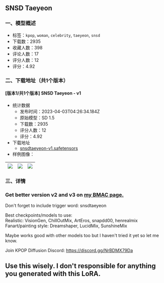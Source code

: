 ## SNSD Taeyeon
### 一、模型概述

- 标签：`kpop`, `woman`, `celebrity`, `taeyeon`, `snsd`
- 下载数：2935
- 收藏人数：398
- 评论人数：17
- 评分人数：12
- 评分：4.92

### 二、下载地址（共1个版本）

#### [版本1/共1个版本] SNSD Taeyeon - v1

- 统计数据
  - 发布时间：2023-04-03T04:26:34.184Z
  - 原始模型：SD 1.5
  - 下载数：2935
  - 评分人数：12
  - 评分：4.92
- 下载地址
  - [snsdtaeyeon-v1.safetensors](https://civitai.com/api/download/models/34168)
- 样例图像：

| <img src="https://image.civitai.com/xG1nkqKTMzGDvpLrqFT7WA/4bba63ee-37bc-479b-881e-ed708e314800/width=450/390392.jpeg" /> | <img src="https://image.civitai.com/xG1nkqKTMzGDvpLrqFT7WA/2790b8c9-be83-4aa3-c335-f23825477c00/width=450/390393.jpeg" /> | <img src="https://image.civitai.com/xG1nkqKTMzGDvpLrqFT7WA/6d47d158-bf74-4a77-3b4a-2aa02a626600/width=450/390473.jpeg" /> |
| ---- | ---- | ---- |


### 三、详情
<h3>Get better version v2 and v3 on <a target="_blank" rel="ugc" href="https://www.buymeacoffee.com/alelele/extras">my BMAC page.</a></h3><p></p><p>Don't forget to include trigger word: snsdtaeyeon</p><p></p><p>Best checkpoints/models to use:<br />Realistic: VisionGen, ChillOutMix, ArtEros, snapdd00, henrealmix<br />Fanart/painting style: Dreamshaper, LucidMix, SunshineMix</p><p>Maybe works good with other models too but I haven't tried it yet so let me know.</p><p></p><p>Join KPOP Diffusion Discord: <a target="_blank" rel="ugc" href="https://discord.gg/NrBDMX79Da">https://discord.gg/NrBDMX79Da</a></p><p></p><h2>Use this wisely. I don't responsible for anything you generated with this LoRA.</h2>